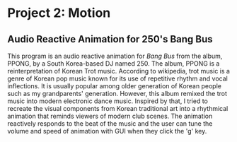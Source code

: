 # Project 2: Motion

## Audio Reactive Animation for 250's Bang Bus
This program is an audio reactive animation for *Bang Bus* from the album, PPONG, by a South Korea-based DJ named 250. The album, PPONG is a reinterpretation of Korean Trot music. According to wikipedia, trot music is a genre of Korean pop music known for its use of repetitive rhythm and vocal inflections. It is usually popular among older generation of Korean people such as my grandparents' generation. However, this album remixed the trot music into modern electronic dance music. Inspired by that, I tried to recreate the visual components from Korean traditional art into a rhythmical animation that reminds viewers of modern club scenes. The animation reactively responds to the beat of the music and the user can tune the volume and speed of animation with GUI when they click the 'g' key.
